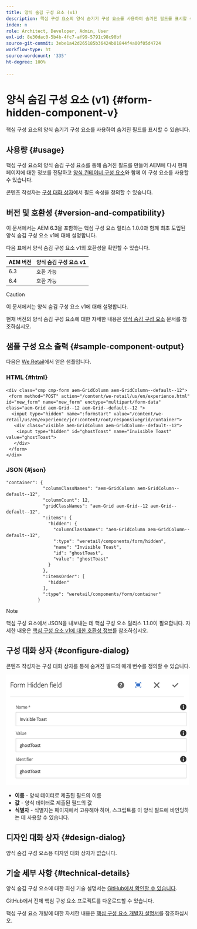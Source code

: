 ```yaml
---
title: 양식 숨김 구성 요소 (v1)
description: 핵심 구성 요소의 양식 숨기기 구성 요소를 사용하여 숨겨진 필드를 표시할 수 있습니다.
index: n
role: Architect, Developer, Admin, User
exl-id: 8e30dac0-5b4b-4fc7-af99-5791c98c90bf
source-git-commit: 3ebe1a42d265185b36424b01844f4a00f05d4724
workflow-type: ht
source-wordcount: '335'
ht-degree: 100%

---
```


# 양식 숨김 구성 요소 (v1) {#form-hidden-component-v}

핵심 구성 요소의 양식 숨기기 구성 요소를 사용하여 숨겨진 필드를 표시할 수 있습니다.

## 사용량 {#usage}

핵심 구성 요소의 양식 숨김 구성 요소를 통해 숨겨진 필드를 만들어 AEM에 다시 현재 페이지에 대한 정보를 전달하고 [양식 컨테이너 구성 요소](form-container-v1.md)와 함께 이 구성 요소를 사용할 수 있습니다.

콘텐츠 작성자는 [구성 대화 상자](#configure-dialog)에서 필드 속성을 정의할 수 있습니다.

## 버전 및 호환성 {#version-and-compatibility}

이 문서에서는 AEM 6.3을 포함하는 핵심 구성 요소 릴리스 1.0.0과 함께 최초 도입된 양식 숨김 구성 요소 v1에 대해 설명합니다.

다음 표에서 양식 숨김 구성 요소 v1의 호환성을 확인할 수 있습니다.

| AEM 버전 | 양식 숨김 구성 요소 v1 |
|--- |--- |
| 6.3 | 호환 가능 |
| 6.4 | 호환 가능 |

>[!CAUTION]
>
>이 문서에서는 양식 숨김 구성 요소 v1에 대해 설명합니다.
>
>현재 버전의 양식 숨김 구성 요소에 대한 자세한 내용은 [양식 숨김 구성 요소](/help/components/forms/form-hidden.md) 문서를 참조하십시오.

## 샘플 구성 요소 출력 {#sample-component-output}

다음은 [We.Retail](https://helpx.adobe.com/kr/experience-manager/6-4/sites/developing/using/we-retail.html)에서 얻은 샘플입니다.

### HTML {#html}

```
<div class="cmp cmp-form aem-GridColumn aem-GridColumn--default--12">
 <form method="POST" action="/content/we-retail/us/en/experience.html" id="new_form" name="new_form" enctype="multipart/form-data" class="aem-Grid aem-Grid--12 aem-Grid--default--12 ">
  <input type="hidden" name=":formstart" value="/content/we-retail/us/en/experience/jcr:content/root/responsivegrid/container">
   <div class="visible aem-GridColumn aem-GridColumn--default--12">
    <input type="hidden" id="ghostToast" name="Invisible Toast" value="ghostToast">
   </div>
 </form>
</div>
```

### JSON {#json}

```
"container": {
              "columnClassNames": "aem-GridColumn aem-GridColumn--default--12",
              "columnCount": 12,
              "gridClassNames": "aem-Grid aem-Grid--12 aem-Grid--default--12",
              ":items": {
                "hidden": {
                  "columnClassNames": "aem-GridColumn aem-GridColumn--default--12",
                  ":type": "weretail/components/form/hidden",
                  "name": "Invisible Toast",
                  "id": "ghostToast",
                  "value": "ghostToast"
                }
              },
              ":itemsOrder": [
                "hidden"
              ],
              ":type": "weretail/components/form/container"
            }
```

>[!NOTE]
>
>핵심 구성 요소에서 JSON을 내보내는 데 핵심 구성 요소 릴리스 1.1.0이 필요합니다. 자세한 내용은 [핵심 구성 요소 v1에 대한 호환성 정보](/help/versions.md#release-history-and-compatibility)를 참조하십시오.

## 구성 대화 상자 {#configure-dialog}

콘텐츠 작성자는 구성 대화 상자를 통해 숨겨진 필드의 매개 변수를 정의할 수 있습니다.

![](/help/assets/chlimage_1-26.png)

* **이름** - 양식 데이터로 제출된 필드의 이름
* **값** - 양식 데이터로 제출된 필드의 값
* **식별자** - 식별자는 페이지에서 고유해야 하며, 스크립트를 이 양식 필드에 바인딩하는 데 사용할 수 있습니다.

## 디자인 대화 상자 {#design-dialog}

양식 숨김 구성 요소용 디자인 대화 상자가 없습니다.

## 기술 세부 사항 {#technical-details}

양식 숨김 구성 요소에 대한 최신 기술 설명서는 [GitHub에서 확인할 수 있습니다](https://github.com/adobe/aem-core-wcm-components/tree/master/content/src/content/jcr_root/apps/core/wcm/components/form/hidden/v1/hidden).

GitHub에서 전체 핵심 구성 요소 프로젝트를 다운로드할 수 있습니다.

핵심 구성 요소 개발에 대한 자세한 내용은 [핵심 구성 요소 개발자 설명서](/help/developing/overview.md)를 참조하십시오.
